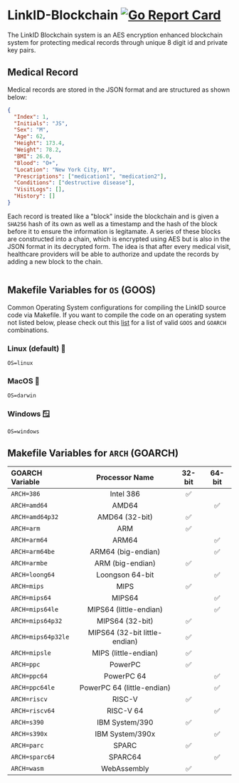 # LinkID-Blockchain [![Go Report Card](https://goreportcard.com/badge/github.com/TEAM-GOJO/LinkID-Blockchain)](https://goreportcard.com/report/github.com/TEAM-GOJO/LinkID-Blockchain)

The LinkID Blockchain system is an AES encryption enhanced blockchain system for protecting medical records through unique 8 digit id and private key pairs.

## Medical Record

Medical records are stored in the JSON format and are structured as shown below:

```json
{
  "Index": 1,
  "Initials": "JS",
  "Sex": "M", 
  "Age": 62,
  "Height": 173.4,
  "Weight": 78.2,
  "BMI": 26.0,
  "Blood": "O+",
  "Location": "New York City, NY",
  "Prescriptions": ["medication1", "medication2"],
  "Conditions": ["destructive disease"],
  "VisitLogs": [],
  "History": []
}
```

Each record is treated like a "block" inside the blockchain and is given a `SHA256` hash of its own as well as a timestamp and the hash of the block before it to ensure the information is legitamate. A series of these blocks are constructed into a chain, which is encrypted using AES but is also in the JSON format in its decrypted form. The idea is that after every medical visit, healthcare providers will be able to authorize and update the records by adding a new block to the chain.

```

```

## Makefile Variables for `OS` (GOOS)

Common Operating System configurations for compiling the LinkID source code via Makefile. If you want to compile the code on an operating system not listed below, please check out this [list](https://pkg.go.dev/internal/platform) for a list of valid `GOOS` and `GOARCH` combinations.

### Linux (default) 🐧
```
OS=linux
```

### MacOS 🍎
```
OS=darwin
```

### Windows 🪟
```
OS=windows
```

## Makefile Variables for `ARCH` (GOARCH)

| GOARCH Variable       | Processor Name   | 32-bit    | 64-bit    |
| :-------------------- | :--------------: | :-------: | :-------: |
| `ARCH=386`            | Intel 386        | ✅        |           |
| `ARCH=amd64`          | AMD64            |           | ✅        |
| `ARCH=amd64p32`       | AMD64 (32-bit)   | ✅        |           |
| `ARCH=arm`            | ARM              | ✅        |           |
| `ARCH=arm64`          | ARM64            |           | ✅        |
| `ARCH=arm64be`        | ARM64 (big-endian)|          | ✅        |
| `ARCH=armbe`          | ARM (big-endian) | ✅        |           |
| `ARCH=loong64`        | Loongson 64-bit  |           | ✅        |
| `ARCH=mips`           | MIPS             | ✅        |           |
| `ARCH=mips64`         | MIPS64           |           | ✅        |
| `ARCH=mips64le`       | MIPS64 (little-endian) |    | ✅        |
| `ARCH=mips64p32`      | MIPS64 (32-bit)  | ✅        |           |
| `ARCH=mips64p32le`    | MIPS64 (32-bit little-endian)| ✅      |   |
| `ARCH=mipsle`         | MIPS (little-endian)| ✅      |          |
| `ARCH=ppc`            | PowerPC          | ✅        |           |
| `ARCH=ppc64`          | PowerPC 64       |           | ✅        |
| `ARCH=ppc64le`        | PowerPC 64 (little-endian) | | ✅        |
| `ARCH=riscv`          | RISC-V           | ✅        |           |
| `ARCH=riscv64`        | RISC-V 64        |           | ✅        |
| `ARCH=s390`           | IBM System/390   | ✅        |           |
| `ARCH=s390x`          | IBM System/390x  |           | ✅        |
| `ARCH=parc`           | SPARC            | ✅        |           |
| `ARCH=sparc64`        | SPARC64          |           | ✅        |
| `ARCH=wasm`           | WebAssembly      | ✅        |           |

